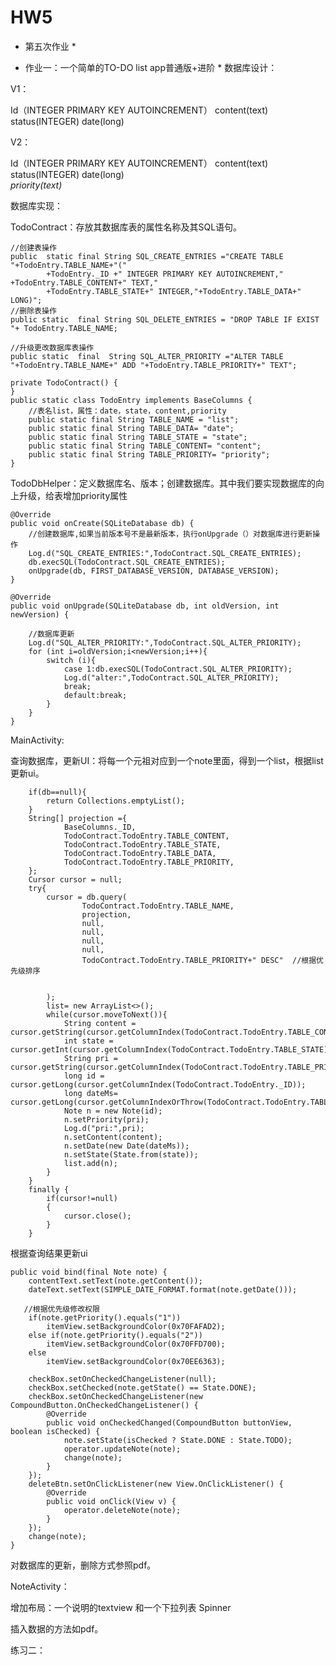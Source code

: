 # HW5  

* 第五次作业 *

* 作业一：一个简单的TO-DO list app普通版+进阶 *
数据库设计：  

V1：  

Id（INTEGER PRIMARY KEY AUTOINCREMENT）  content(text)   status(INTEGER)    date(long)

V2：  

Id（INTEGER PRIMARY KEY AUTOINCREMENT）  content(text)   status(INTEGER)    date(long)  
*priority(text)*

数据库实现：  

TodoContract：存放其数据库表的属性名称及其SQL语句。  

    //创建表操作
    public  static final String SQL_CREATE_ENTRIES ="CREATE TABLE "+TodoEntry.TABLE_NAME+"("
            +TodoEntry._ID +" INTEGER PRIMARY KEY AUTOINCREMENT," +TodoEntry.TABLE_CONTENT+" TEXT,"
            +TodoEntry.TABLE_STATE+" INTEGER,"+TodoEntry.TABLE_DATA+" LONG)";
    //删除表操作
    public static  final String SQL_DELETE_ENTRIES = "DROP TABLE IF EXIST "+ TodoEntry.TABLE_NAME;

    //升级更改数据库表操作
    public static  final  String SQL_ALTER_PRIORITY ="ALTER TABLE "+TodoEntry.TABLE_NAME+" ADD "+TodoEntry.TABLE_PRIORITY+" TEXT";

    private TodoContract() {
    }
    public static class TodoEntry implements BaseColumns {
        //表名list，属性：date，state，content,priority
        public static final String TABLE_NAME = "list";
        public static final String TABLE_DATA= "date";
        public static final String TABLE_STATE = "state";
        public static final String TABLE_CONTENT= "content";
        public static final String TABLE_PRIORITY= "priority";
    }
    
TodoDbHelper：定义数据库名、版本；创建数据库。其中我们要实现数据库的向上升级，给表增加priority属性  

    @Override
    public void onCreate(SQLiteDatabase db) {
        //创建数据库,如果当前版本号不是最新版本，执行onUpgrade（）对数据库进行更新操作
        Log.d("SQL_CREATE_ENTRIES:",TodoContract.SQL_CREATE_ENTRIES);
        db.execSQL(TodoContract.SQL_CREATE_ENTRIES);
        onUpgrade(db, FIRST_DATABASE_VERSION, DATABASE_VERSION);
    }

    @Override
    public void onUpgrade(SQLiteDatabase db, int oldVersion, int newVersion) {

        //数据库更新
        Log.d("SQL_ALTER_PRIORITY:",TodoContract.SQL_ALTER_PRIORITY);
        for (int i=oldVersion;i<newVersion;i++){
            switch (i){
                case 1:db.execSQL(TodoContract.SQL_ALTER_PRIORITY);
                Log.d("alter:",TodoContract.SQL_ALTER_PRIORITY);
                break;
                default:break;
            }
        }
    }

MainActivity:

查询数据库，更新UI：将每一个元祖对应到一个note里面，得到一个list，根据list更新ui。 

        if(db==null){
            return Collections.emptyList();
        }
        String[] projection ={
                BaseColumns._ID,
                TodoContract.TodoEntry.TABLE_CONTENT,
                TodoContract.TodoEntry.TABLE_STATE,
                TodoContract.TodoEntry.TABLE_DATA,
                TodoContract.TodoEntry.TABLE_PRIORITY,
        };
        Cursor cursor = null;
        try{
            cursor = db.query(
                    TodoContract.TodoEntry.TABLE_NAME,
                    projection,
                    null,
                    null,
                    null,
                    null,
                    TodoContract.TodoEntry.TABLE_PRIORITY+" DESC"  //根据优先级排序


            );
            list= new ArrayList<>();
            while(cursor.moveToNext()){
                String content = cursor.getString(cursor.getColumnIndex(TodoContract.TodoEntry.TABLE_CONTENT));
                int state = cursor.getInt(cursor.getColumnIndex(TodoContract.TodoEntry.TABLE_STATE));
                String pri = cursor.getString(cursor.getColumnIndex(TodoContract.TodoEntry.TABLE_PRIORITY));
                long id = cursor.getLong(cursor.getColumnIndex(TodoContract.TodoEntry._ID));
                long dateMs= cursor.getLong(cursor.getColumnIndexOrThrow(TodoContract.TodoEntry.TABLE_DATA));
                Note n = new Note(id);
                n.setPriority(pri);
                Log.d("pri:",pri);
                n.setContent(content);
                n.setDate(new Date(dateMs));
                n.setState(State.from(state));
                list.add(n);
            }
        }
        finally {
            if(cursor!=null)
            {
                cursor.close();
            }
        }
根据查询结果更新ui  

   
    public void bind(final Note note) {
        contentText.setText(note.getContent());
        dateText.setText(SIMPLE_DATE_FORMAT.format(note.getDate()));
        
       //根据优先级修改权限
        if(note.getPriority().equals("1"))
            itemView.setBackgroundColor(0x70FAFAD2);
        else if(note.getPriority().equals("2"))
            itemView.setBackgroundColor(0x70FFD700);
        else
            itemView.setBackgroundColor(0x70EE6363);
        
        checkBox.setOnCheckedChangeListener(null);
        checkBox.setChecked(note.getState() == State.DONE);
        checkBox.setOnCheckedChangeListener(new CompoundButton.OnCheckedChangeListener() {
            @Override
            public void onCheckedChanged(CompoundButton buttonView, boolean isChecked) {
                note.setState(isChecked ? State.DONE : State.TODO);
                operator.updateNote(note);
                change(note);
            }
        });
        deleteBtn.setOnClickListener(new View.OnClickListener() {
            @Override
            public void onClick(View v) {
                operator.deleteNote(note);
            }
        });
        change(note);
    }


对数据库的更新，删除方式参照pdf。  


NoteActivity：  

增加布局：一个说明的textview  和一个下拉列表 Spinner
   
插入数据的方法如pdf。    

练习二：  







